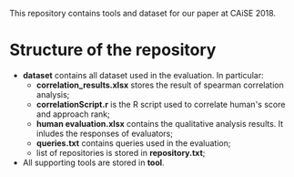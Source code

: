 This repository contains tools and dataset for our paper at CAiSE 2018.
# Structure of the repository
* <b>dataset</b> contains all dataset used in the evaluation. In particular:
  * <b>correlation_results.xlsx</b> stores the result of spearman correlation analysis;
  * <b>correlationScript.r</b> is the R script used to correlate human's score and approach rank;
  * <b>human evaluation.xlsx</b> contains the qualitative analysis results. It inludes the responses of evaluators;
  * <b>queries.txt</b> contains queries used in the evaluation;
  * list of repositories is stored in <b>repository.txt</b>;
* All supporting tools are stored in <b>tool</b>.
